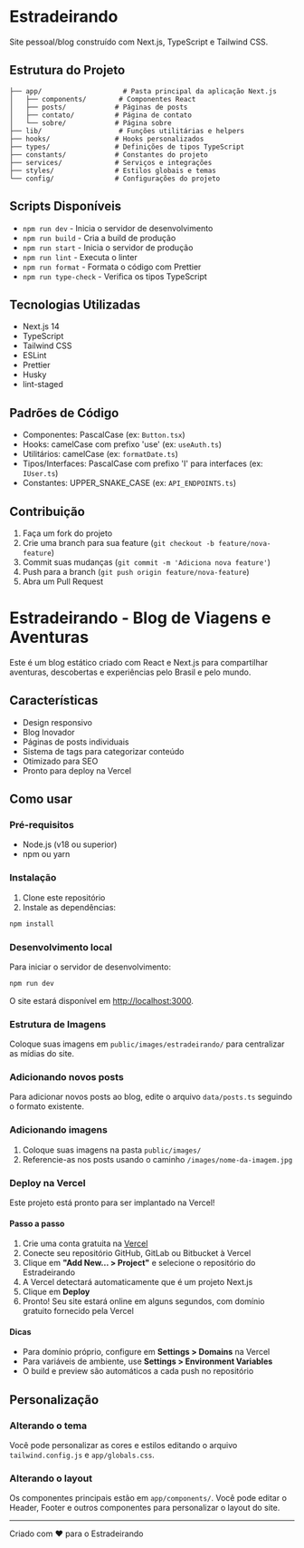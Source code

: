 # Estradeirando

Site pessoal/blog construído com Next.js, TypeScript e Tailwind CSS.

## Estrutura do Projeto

```
├── app/                    # Pasta principal da aplicação Next.js
│   ├── components/        # Componentes React
│   ├── posts/            # Páginas de posts
│   ├── contato/          # Página de contato
│   └── sobre/            # Página sobre
├── lib/                   # Funções utilitárias e helpers
├── hooks/                # Hooks personalizados
├── types/                # Definições de tipos TypeScript
├── constants/            # Constantes do projeto
├── services/             # Serviços e integrações
├── styles/               # Estilos globais e temas
└── config/               # Configurações do projeto
```

## Scripts Disponíveis

- `npm run dev` - Inicia o servidor de desenvolvimento
- `npm run build` - Cria a build de produção
- `npm run start` - Inicia o servidor de produção
- `npm run lint` - Executa o linter
- `npm run format` - Formata o código com Prettier
- `npm run type-check` - Verifica os tipos TypeScript

## Tecnologias Utilizadas

- Next.js 14
- TypeScript
- Tailwind CSS
- ESLint
- Prettier
- Husky
- lint-staged

## Padrões de Código

- Componentes: PascalCase (ex: `Button.tsx`)
- Hooks: camelCase com prefixo 'use' (ex: `useAuth.ts`)
- Utilitários: camelCase (ex: `formatDate.ts`)
- Tipos/Interfaces: PascalCase com prefixo 'I' para interfaces (ex: `IUser.ts`)
- Constantes: UPPER_SNAKE_CASE (ex: `API_ENDPOINTS.ts`)

## Contribuição

1. Faça um fork do projeto
2. Crie uma branch para sua feature (`git checkout -b feature/nova-feature`)
3. Commit suas mudanças (`git commit -m 'Adiciona nova feature'`)
4. Push para a branch (`git push origin feature/nova-feature`)
5. Abra um Pull Request

# Estradeirando - Blog de Viagens e Aventuras

Este é um blog estático criado com React e Next.js para compartilhar aventuras, descobertas e experiências pelo Brasil e pelo mundo.

## Características

- Design responsivo
- Blog Inovador
- Páginas de posts individuais
- Sistema de tags para categorizar conteúdo
- Otimizado para SEO
- Pronto para deploy na Vercel

## Como usar

### Pré-requisitos

- Node.js (v18 ou superior)
- npm ou yarn

### Instalação

1. Clone este repositório
2. Instale as dependências:

```bash
npm install
```

### Desenvolvimento local

Para iniciar o servidor de desenvolvimento:

```bash
npm run dev
```

O site estará disponível em [http://localhost:3000](http://localhost:3000).

### Estrutura de Imagens

Coloque suas imagens em `public/images/estradeirando/` para centralizar as mídias do site.

### Adicionando novos posts

Para adicionar novos posts ao blog, edite o arquivo `data/posts.ts` seguindo o formato existente.

### Adicionando imagens

1. Coloque suas imagens na pasta `public/images/`
2. Referencie-as nos posts usando o caminho `/images/nome-da-imagem.jpg`

### Deploy na Vercel

Este projeto está pronto para ser implantado na Vercel!

#### Passo a passo

1. Crie uma conta gratuita na [Vercel](https://vercel.com)
2. Conecte seu repositório GitHub, GitLab ou Bitbucket à Vercel
3. Clique em **"Add New... > Project"** e selecione o repositório do Estradeirando
4. A Vercel detectará automaticamente que é um projeto Next.js
5. Clique em **Deploy**
6. Pronto! Seu site estará online em alguns segundos, com domínio gratuito fornecido pela Vercel

#### Dicas

- Para domínio próprio, configure em **Settings > Domains** na Vercel
- Para variáveis de ambiente, use **Settings > Environment Variables**
- O build e preview são automáticos a cada push no repositório

## Personalização

### Alterando o tema

Você pode personalizar as cores e estilos editando o arquivo `tailwind.config.js` e `app/globals.css`.

### Alterando o layout

Os componentes principais estão em `app/components/`. Você pode editar o Header, Footer e outros componentes para personalizar o layout do site.

---

Criado com ❤️ para o Estradeirando

